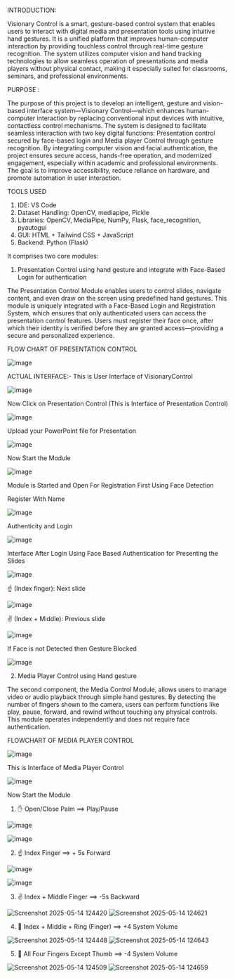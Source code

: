 INTRODUCTION: 

Visionary Control is a smart, gesture-based control system that enables users to interact with digital media and presentation tools using intuitive hand gestures. It is a unified platform that improves human-computer interaction by providing touchless control through real-time gesture recognition. The system utilizes computer vision and hand tracking technologies to allow seamless operation of presentations and media players without physical contact, making it especially suited for classrooms, seminars, and professional environments.


PURPOSE :

The purpose of this project is to develop an intelligent, gesture and vision-based interface system—Visionary Control—which enhances human-computer interaction by replacing conventional input devices with intuitive, contactless control mechanisms. The system is designed to facilitate seamless interaction with two key digital functions: Presentation control secured by face-based login and Media player Control through gesture recognition. By integrating computer vision and facial authentication, the project ensures secure access, hands-free operation, and modernized engagement, especially within academic and professional environments. The goal is to improve accessibility, reduce reliance on hardware, and promote automation in user interaction.

 TOOLS USED

1.	IDE:  VS Code
2.	Dataset Handling:  OpenCV, mediapipe, Pickle
3.	Libraries: OpenCV, MediaPipe, NumPy, Flask, face_recognition, pyautogui
4.	GUI: HTML + Tailwind CSS + JavaScript
5.	Backend: Python (Flask)

It comprises two core modules: 

1.	Presentation Control using hand gesture and integrate with Face-Based Login for authentication


The Presentation Control Module enables users to control slides, navigate content, and even draw on the screen using predefined hand gestures. This module is uniquely integrated with a Face-Based Login and Registration System, which ensures that only authenticated users can access the presentation control features. Users must register their face once, after which their identity is verified before they are granted access—providing a secure and personalized experience.

FLOW CHART OF PRESENTATION CONTROL

![image](https://github.com/user-attachments/assets/ed5692ea-5f84-47af-a1de-5a232fbbae53)

ACTUAL INTERFACE:- This is User Interface of VisionaryControl

![image](https://github.com/user-attachments/assets/68912674-a79a-468f-a196-3c13ec21fc3d)


 Now Click on Presentation Control (This is Interface of Presentation Control)

![image](https://github.com/user-attachments/assets/223c6e91-637a-45e1-9e27-df8af04ea832)


Upload your PowerPoint file for Presentation

![image](https://github.com/user-attachments/assets/710731d3-a540-45cb-b6b8-e7cac36ec265)


Now Start the Module    

![image](https://github.com/user-attachments/assets/d07e601b-ce0d-49f8-a022-5f69f77973a5)


Module is Started and Open For Registration First Using Face Detection

   Register With Name   

![image](https://github.com/user-attachments/assets/44e57793-1295-4728-b756-59237af7a140)


Authenticity  and Login 

![image](https://github.com/user-attachments/assets/0387f2d2-c8f8-4246-8400-7e91090535df)


Interface After Login Using Face Based Authentication for Presenting the Slides 


![image](https://github.com/user-attachments/assets/e90ef546-8c7f-42c7-9820-0636bb126bbf)


☝️ (Index finger): Next slide   


![image](https://github.com/user-attachments/assets/afe04844-430d-4ea6-9d09-d3e15e94063f)



✌️ (Index + Middle): Previous slide 


![image](https://github.com/user-attachments/assets/73759296-ea19-47af-af39-fe4a88c7d333)


If Face is not Detected then Gesture Blocked 


![image](https://github.com/user-attachments/assets/d282f522-34c4-4be7-8951-423280653549)



2.	Media Player Control using Hand gesture

The second component, the Media Control Module, allows users to manage video or audio playback through simple hand gestures. By detecting the number of fingers shown to the camera, users can perform functions like play, pause, forward, and rewind without touching any physical controls. This module operates independently and does not require face authentication.

FLOWCHART OF MEDIA PLAYER CONTROL

![image](https://github.com/user-attachments/assets/5e43ef25-42e3-4fed-9ccc-51032f196306)

This is Interface of Media Player Control


![image](https://github.com/user-attachments/assets/1728ec53-4570-423f-8b83-a8ee7cb1e92d)

Now Start the Module 

1. ✋ Open/Close Palm ==> Play/Pause

![image](https://github.com/user-attachments/assets/47648982-cae6-45be-9412-80e309a890bf)   

![image](https://github.com/user-attachments/assets/9c0d398b-a8c8-4590-870a-0f3f53f75d67)


2.  ☝️ Index Finger  ==> + 5s Forward

![image](https://github.com/user-attachments/assets/1a731143-7970-4700-9f21-405b79ecb2b4)

![image](https://github.com/user-attachments/assets/da9826d0-b882-4bb2-a1f1-83bb05619179)

3.  ✌️ Index + Middle Finger ==> -5s Backward

![Screenshot 2025-05-14 124420](https://github.com/user-attachments/assets/7a753a9c-ef2a-4d23-802a-14df96f26a71)
![Screenshot 2025-05-14 124621](https://github.com/user-attachments/assets/fdb4ed21-67cf-4dc5-a3f8-671c15f35ca0)

4.  🤟 Index + Middle + Ring (Finger) ==> +4 System Volume

![Screenshot 2025-05-14 124448](https://github.com/user-attachments/assets/10368ed6-ab3f-4dd9-b8ed-58b5cc8e0f89)
![Screenshot 2025-05-14 124643](https://github.com/user-attachments/assets/9c07ab72-1036-41cd-81dc-5e8b92fcfba6)


5.  🖖 All Four Fingers Except Thumb ==> -4 System Volume

![Screenshot 2025-05-14 124509](https://github.com/user-attachments/assets/83f4356d-c492-4c4d-9eb8-d8f9d008d1fc)
![Screenshot 2025-05-14 124659](https://github.com/user-attachments/assets/5fc4f66f-4e39-45ef-a00b-8b8a436deab8)


